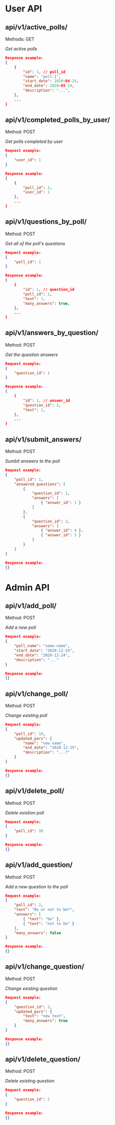 # User API
## api/v1/active_polls/
Methods: GET

*Get active polls*

```json
Response example:
{
    {
        "id": 1, // poll_id
        "name": "poll-1",
        "start_date": 2020-04-24, 
        "end_date": 2020-05-24, 
        "description": "...",
    },
    ...
}
```


## api/v1/completed_polls_by_user/
Method: POST

*Get polls completed by user*

```json
Request example:
{
    "user_id": 1
}

Response example:
{
    {
        "poll_id": 2,
        "user_id": 1
    },
    ...
}
```

## api/v1/questions_by_poll/
Method: POST

*Get all of the poll's questions*

```json
Request example:
{
    "poll_id": 1
}

Response example:
{
    {
        "id": 1, // question_id
        "poll_id": 2,
        "text": 1,
        "many_answers": true,
    },
    ...
}
```
## api/v1/answers_by_question/
Method: POST

*Get the question answers*

```json
Request example:
{
    "question_id": 1
}

Response example:
{
    {
        "id": 1, // answer_id
        "question_id": 2,
        "text": 1,
    },
    ...
}
```

## api/v1/submit_answers/
Method: POST

*Sumbit answers to the poll*

```json
Request example:
{
    "poll_id": 1,
    "answered_questions": [
        { 
            "question_id": 1, 
            "answers": [ 
                { "answer_id": 1 } 
            ]
        },
        {
            "question_id": 2, 
            "answers": [ 
                { "answer_id": 4 }, 
                { "answer_id": 5 } 
            ]
        }
    ]
}

Response example:
{}
```


# Admin API
## api/v1/add_poll/
Method: POST

*Add a new poll*

```json
Request example:
{
    "poll_name": "some-name",
    "start_date": "2020-12-24",
    "end_date": "2020-12-24",
    "description": "..."
}

Response example:
{}
```

## api/v1/change_poll/
Method: POST

*Change existing poll*

```json
Request example:
{
    "poll_id": 10,
    "updated_pars": {
        "name": "new_name",
        "end_date": "2020-12-25",
        "description": "...?"
    }
}

Response example:
{}
```

## api/v1/delete_poll/
Method: POST

*Delete existion poll*

```json
Request example:
{
    "poll_id": 10
}

Response example:
{}
```

## api/v1/add_question/
Method: POST

*Add a new question to the poll*
```json
Request example:
{
    "poll_id": 2,
    "text": "Be or not to be?",
    "answers": [
        { "text": "be" }, 
        { "text": "not to be" }
    ],
    "many_answers": false
}

Response example:
{}
```

## api/v1/change_question/
Method: POST

*Change existing question*

```json
Request example:
{
    "question_id": 2,
    "updated_pars": {
        "text": "new text",
        "many_answers": true
    }
}

Response example:
{}
```

## api/v1/delete_question/
Method: POST

*Delete existing question*

```json
Request example:
{
    "question_id": 2
}

Response example:
{}
```